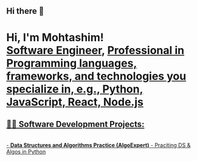 ## Hi there 👋

<h1>Hi, I'm Mohtashim! <br/><a href="https://github.com/joshmadakor1">Software Engineer</a>, <a href="https://www.linkedin.com/in/mohtashimnaseem/">Professional in Programming languages, frameworks, and technologies you specialize in, e.g., Python, JavaScript, React, Node.js</h1>
<h2>👨‍💻 Software Development Projects:</h2><br>
- <b>Data Structures and Algorithms Practice (AlgoExpert)</b>
  - Praciting DS & Algos in Python
<!--
- <b>Full Stack Web App (React, NodeJS, Azure, and Machine Learning Components)</b>
  - Image Analysis Middleware
<!--
- <b>PowerShell</b>
  - Windows EventLog: Failed RDP Logins Source IP to full GeoData Conversion
<!--
- <b>C# (.NET Desktop Applications)</b>
  - Ransomware Proof of Concept (Encrypter)
  - Keylogger with Email Capability
<!--
- <b>Python</b>
  - Package Delivery Application (Datastructures and Algorithms Demo)
<h2> 🤳 Connect with me:</h2>
[twitter]: https://twitter.com/joshmadakor
[youtube]: https://www.youtube.com/c/joshmadakor
[instagram]: https://www.instagram.com/joshmadakor/
[linkedin]: https://linkedin.com/in/joshmadakor
<!--
**Mohtashim-Naseem/Mohtashim-Naseem** is a ✨ _special_ ✨ repository because its `README.md` (this file) appears on your GitHub profile.

Here are some ideas to get you started:

- 🔭 I’m currently working on ...
- 🌱 I’m currently learning ...
- 👯 I’m looking to collaborate on ...
- 🤔 I’m looking for help with ...
- 💬 Ask me about ...
- 📫 How to reach me: ...
- 😄 Pronouns: ...
- ⚡ Fun fact: ...
-->
